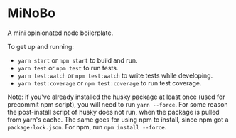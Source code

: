 # MiNoBo

A mini opinionated node boilerplate.

To get up and running:

* `yarn start` or `npm start` to build and run.
* `yarn test` or `npm test` to run tests.
* `yarn test:watch` or `npm test:watch` to write tests while developing.
* `yarn test:coverage` or `npm test:coverage` to run test coverage.

Note: if you've already installed the husky package at least once (used for precommit npm script), you will need to run `yarn --force`. For some reason the post-install script of husky does not run, when the package is pulled from yarn's cache. The same goes for using npm to install, since npm got a `package-lock.json`. For npm, run `npm install --force`.